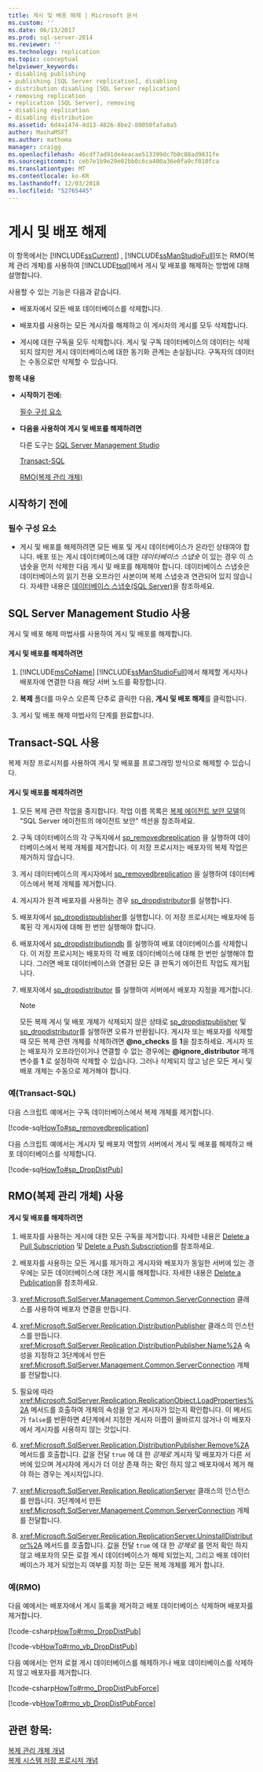 ```yaml
---
title: 게시 및 배포 해제 | Microsoft 문서
ms.custom: ''
ms.date: 06/13/2017
ms.prod: sql-server-2014
ms.reviewer: ''
ms.technology: replication
ms.topic: conceptual
helpviewer_keywords:
- disabling publishing
- publishing [SQL Server replication], disabling
- distribution disabling [SQL Server replication]
- removing replication
- replication [SQL Server], removing
- disabling replication
- disabling distribution
ms.assetid: 6d4a1474-4d13-4826-8be2-80050fafa8a5
author: MashaMSFT
ms.author: mathoma
manager: craigg
ms.openlocfilehash: 46cdf7ad91de4eacae513399dc7b0c88ad9831fe
ms.sourcegitcommit: ceb7e1b9e29e02bb0c6ca400a36e0fa9cf010fca
ms.translationtype: MT
ms.contentlocale: ko-KR
ms.lasthandoff: 12/03/2018
ms.locfileid: "52765445"
---
```

# <a name="disable-publishing-and-distribution"></a>게시 및 배포 해제
  이 항목에서는 [!INCLUDE[ssCurrent](../../includes/sscurrent-md.md)] , [!INCLUDE[ssManStudioFull](../../includes/ssmanstudiofull-md.md)]또는 RMO(복제 관리 개체)를 사용하여 [!INCLUDE[tsql](../../includes/tsql-md.md)]에서 게시 및 배포를 해제하는 방법에 대해 설명합니다.  
  
 사용할 수 있는 기능은 다음과 같습니다.  
  
-   배포자에서 모든 배포 데이터베이스를 삭제합니다.  
  
-   배포자를 사용하는 모든 게시자를 해제하고 이 게시자의 게시를 모두 삭제합니다.  
  
-   게시에 대한 구독을 모두 삭제합니다. 게시 및 구독 데이터베이스의 데이터는 삭제되지 않지만 게시 데이터베이스에 대한 동기화 관계는 손실됩니다. 구독자의 데이터는 수동으로만 삭제할 수 있습니다.  
  
 **항목 내용**  
  
-   **시작하기 전에:**  
  
     [필수 구성 요소](#Prerequisites)  
  
-   **다음을 사용하여 게시 및 배포를 해제하려면**  
  
     다른 도구는 [SQL Server Management Studio](#SSMSProcedure)  
  
     [Transact-SQL](#TsqlProcedure)  
  
     [RMO(복제 관리 개체)](#RMOProcedure)  
  
##  <a name="BeforeYouBegin"></a> 시작하기 전에  
  
###  <a name="Prerequisites"></a> 필수 구성 요소  
  
-   게시 및 배포를 해제하려면 모든 배포 및 게시 데이터베이스가 온라인 상태여야 합니다. 배포 또는 게시 데이터베이스에 대한 *데이터베이스 스냅숏* 이 있는 경우 이 스냅숏을 먼저 삭제한 다음 게시 및 배포를 해제해야 합니다. 데이터베이스 스냅숏은 데이터베이스의 읽기 전용 오프라인 사본이며 복제 스냅숏과 연관되어 있지 않습니다. 자세한 내용은 [데이터베이스 스냅숏&#40;SQL Server&#41;](../databases/database-snapshots-sql-server.md)을 참조하세요.  
  
##  <a name="SSMSProcedure"></a> SQL Server Management Studio 사용  
 게시 및 배포 해제 마법사를 사용하여 게시 및 배포를 해제합니다.  
  
#### <a name="to-disable-publishing-and-distribution"></a>게시 및 배포를 해제하려면  
  
1.   [!INCLUDE[msCoName](../../includes/msconame-md.md)] [!INCLUDE[ssManStudioFull](../../includes/ssmanstudiofull-md.md)]에서 해제할 게시자나 배포자에 연결한 다음 해당 서버 노드를 확장합니다.  
  
2.  **복제** 폴더를 마우스 오른쪽 단추로 클릭한 다음, **게시 및 배포 해제**를 클릭합니다.  
  
3.  게시 및 배포 해제 마법사의 단계를 완료합니다.  
  
##  <a name="TsqlProcedure"></a> Transact-SQL 사용  
 복제 저장 프로시저를 사용하여 게시 및 배포를 프로그래밍 방식으로 해제할 수 있습니다.  
  
#### <a name="to-disable-publishing-and-distribution"></a>게시 및 배포를 해제하려면  
  
1.  모든 복제 관련 작업을 중지합니다. 작업 이름 목록은 [복제 에이전트 보안 모델](security/replication-agent-security-model.md)의 "SQL Server 에이전트의 에이전트 보안" 섹션을 참조하세요.  
  
2.  구독 데이터베이스의 각 구독자에서 [sp_removedbreplication](/sql/relational-databases/system-stored-procedures/sp-removedbreplication-transact-sql) 을 실행하여 데이터베이스에서 복제 개체를 제거합니다. 이 저장 프로시저는 배포자의 복제 작업은 제거하지 않습니다.  
  
3.  게시 데이터베이스의 게시자에서 [sp_removedbreplication](/sql/relational-databases/system-stored-procedures/sp-removedbreplication-transact-sql) 을 실행하여 데이터베이스에서 복제 개체를 제거합니다.  
  
4.  게시자가 원격 배포자를 사용하는 경우 [sp_dropdistributor](/sql/relational-databases/system-stored-procedures/sp-dropdistributor-transact-sql)를 실행합니다.  
  
5.  배포자에서 [sp_dropdistpublisher](/sql/relational-databases/system-stored-procedures/sp-dropdistpublisher-transact-sql)를 실행합니다. 이 저장 프로시저는 배포자에 등록된 각 게시자에 대해 한 번만 실행해야 합니다.  
  
6.  배포자에서 [sp_dropdistributiondb](/sql/relational-databases/system-stored-procedures/sp-dropdistributiondb-transact-sql) 를 실행하여 배포 데이터베이스를 삭제합니다. 이 저장 프로시저는 배포자의 각 배포 데이터베이스에 대해 한 번만 실행해야 합니다. 그러면 배포 데이터베이스와 연결된 모든 큐 판독기 에이전트 작업도 제거됩니다.  
  
7.  배포자에서 [sp_dropdistributor](/sql/relational-databases/system-stored-procedures/sp-dropdistributor-transact-sql) 를 실행하여 서버에서 배포자 지정을 제거합니다.  
  
    > [!NOTE]  
    >  모든 복제 게시 및 배포 개체가 삭제되지 않은 상태로 [sp_dropdistpublisher](/sql/relational-databases/system-stored-procedures/sp-dropdistpublisher-transact-sql) 및 [sp_dropdistributor](/sql/relational-databases/system-stored-procedures/sp-dropdistributor-transact-sql)를 실행하면 오류가 반환됩니다. 게시자 또는 배포자를 삭제할 때 모든 복제 관련 개체를 삭제하려면 **@no_checks** 를 **1**을 참조하세요. 게시자 또는 배포자가 오프라인이거나 연결할 수 없는 경우에는 **@ignore_distributor** 매개 변수를 **1** 로 설정하여 삭제할 수 있습니다. 그러나 삭제되지 않고 남은 모든 게시 및 배포 개체는 수동으로 제거해야 합니다.  
  
###  <a name="TsqlExample"></a> 예(Transact-SQL)  
 다음 스크립트 예에서는 구독 데이터베이스에서 복제 개체를 제거합니다.  
  
 [!code-sql[HowTo#sp_removedbreplication](../../snippets/tsql/SQL15/replication/howto/tsql/dropdistpub.sql#sp_removedbreplication)]  
  
 다음 스크립트 예에서는 게시자 및 배포자 역할의 서버에서 게시 및 배포를 해제하고 배포 데이터베이스를 삭제합니다.  
  
 [!code-sql[HowTo#sp_DropDistPub](../../snippets/tsql/SQL15/replication/howto/tsql/dropdistpub.sql#sp_dropdistpub)]  
  
##  <a name="RMOProcedure"></a> RMO(복제 관리 개체) 사용  
  
#### <a name="to-disable-publishing-and-distribution"></a>게시 및 배포를 해제하려면  
  
1.  배포자를 사용하는 게시에 대한 모든 구독을 제거합니다. 자세한 내용은 [Delete a Pull Subscription](delete-a-pull-subscription.md) 및 [Delete a Push Subscription](delete-a-push-subscription.md)를 참조하세요.  
  
2.  배포자를 사용하는 모든 게시를 제거하고 게시자와 배포자가 동일한 서버에 있는 경우에는 모든 데이터베이스에 대한 게시를 해제합니다. 자세한 내용은 [Delete a Publication](publish/delete-a-publication.md)을 참조하세요.  
  
3.  <xref:Microsoft.SqlServer.Management.Common.ServerConnection> 클래스를 사용하여 배포자 연결을 만듭니다.  
  
4.  <xref:Microsoft.SqlServer.Replication.DistributionPublisher> 클래스의 인스턴스를 만듭니다. <xref:Microsoft.SqlServer.Replication.DistributionPublisher.Name%2A> 속성을 지정하고 3단계에서 만든 <xref:Microsoft.SqlServer.Management.Common.ServerConnection> 개체를 전달합니다.  
  
5.  필요에 따라 <xref:Microsoft.SqlServer.Replication.ReplicationObject.LoadProperties%2A> 메서드를 호출하여 개체의 속성을 얻고 게시자가 있는지 확인합니다. 이 메서드가 `false`를 반환하면 4단계에서 지정한 게시자 이름이 올바르지 않거나 이 배포자에서 게시자를 사용하지 않는 것입니다.  
  
6.  <xref:Microsoft.SqlServer.Replication.DistributionPublisher.Remove%2A> 메서드를 호출합니다. 값을 전달 `true` 에 대 한 *강제로* 게시자 및 배포자가 다른 서버에 있으며 게시자에 게시가 더 이상 존재 하는 확인 하지 않고 배포자에서 제거 해야 하는 경우는 게시자입니다.  
  
7.  <xref:Microsoft.SqlServer.Replication.ReplicationServer> 클래스의 인스턴스를 만듭니다. 3단계에서 만든 <xref:Microsoft.SqlServer.Management.Common.ServerConnection> 개체를 전달합니다.  
  
8.  <xref:Microsoft.SqlServer.Replication.ReplicationServer.UninstallDistributor%2A> 메서드를 호출합니다. 값을 전달 `true` 에 대 한 *강제로* 를 먼저 확인 하지 않고 배포자의 모든 로컬 게시 데이터베이스가 해제 되었는지, 그리고 배포 데이터베이스가 제거 되었는지 여부를 지정 하는 모든 복제 개체를 제거 합니다.  
  
###  <a name="PShellExample"></a> 예(RMO)  
 다음 예에서는 배포자에서 게시 등록을 제거하고 배포 데이터베이스 삭제하며 배포자를 제거합니다.  
  
 [!code-csharp[HowTo#rmo_DropDistPub](../../snippets/csharp/SQL15/replication/howto/cs/rmotestevelope.cs#rmo_dropdistpub)]  
  
 [!code-vb[HowTo#rmo_vb_DropDistPub](../../snippets/visualbasic/SQL15/replication/howto/vb/rmotestenv.vb#rmo_vb_dropdistpub)]  
  
 다음 예에서는 먼저 로컬 게시 데이터베이스를 해제하거나 배포 데이터베이스를 삭제하지 않고 배포자를 제거합니다.  
  
 [!code-csharp[HowTo#rmo_DropDistPubForce](../../snippets/csharp/SQL15/replication/howto/cs/rmotestevelope.cs#rmo_dropdistpubforce)]  
  
 [!code-vb[HowTo#rmo_vb_DropDistPubForce](../../snippets/visualbasic/SQL15/replication/howto/vb/rmotestenv.vb#rmo_vb_dropdistpubforce)]  
  
## <a name="see-also"></a>관련 항목:  
 [복제 관리 개체 개념](concepts/replication-management-objects-concepts.md)   
 [복제 시스템 저장 프로시저 개념](concepts/replication-system-stored-procedures-concepts.md)  
  
  
